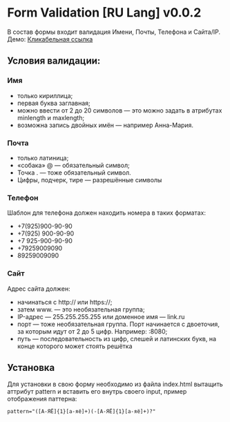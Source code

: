 # Form Validation [RU Lang] v0.0.2
В состав формы входит валидация Имени, Почты, Телефона и Сайта/IP.
Демо: [Кликабельная ссылка](https://fuchsoria.github.io/form/)

## Условия валидации:

### Имя
 - только кириллица;
 - первая буква заглавная;
 - можно ввести от 2 до 20 символов — это можно задать в атрибутах
   minlength и maxlength;
 - возможна запись двойных имён — например Анна-Мария.

### Почта
 - только латиница;
 - «собака» @ — обязательный символ;
 - Точка . — тоже обязательный символ.
 - Цифры, подчерк, тире — разрешённые символы

### Телефон
Шаблон для телефона должен находить номера в таких форматах:
 - +7(925)900-90-90
 - +7(925) 900-90-90
 - +7 925-900-90-90
 - +79259009090
 - 89259009090

### Сайт
Адрес сайта должен:
 - начинаться с http:// или https://;
 - затем www. — это необязательная группа;
 - IP-адрес — 255.255.255.255 или доменное имя — link.ru
 - порт — тоже необязательная группа. Порт начинается с двоеточия, за
   которым идут от 2 до 5 цифр. Например: :8080;
 - путь — последовательность из цифр, слешей и латинских букв, на конце
   которого может стоять решётка

## Установка
Для установки в свою форму необходимо из файла index.html вытащить аттрибут pattern и вставить его внутрь своего input, пример отображения паттерна:

    pattern="([А-ЯЁ]{1}[а-яё]+)(-[А-ЯЁ]{1}[а-яё]+)?"

